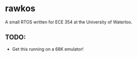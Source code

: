 rawkos
======

A small RTOS written for ECE 354 at the University of Waterloo.

## TODO:

- Get this running on a 68K emulator!
